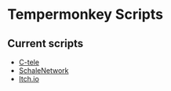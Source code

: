 # Tempermonkey Scripts

## Current scripts

- [C-tele](https://raw.githubusercontent.com/Zap-09/Tempermonkey_scripts/refs/heads/master/scripts/c-tele.user.js)
- [SchaleNetwork](https://raw.githubusercontent.com/Zap-09/Tempermonkey_scripts/refs/heads/master/scripts/niyaniya.user.js)
- [Itch.io](https://raw.githubusercontent.com/Zap-09/Tempermonkey_scripts/refs/heads/master/scripts/itch_io.user.js)